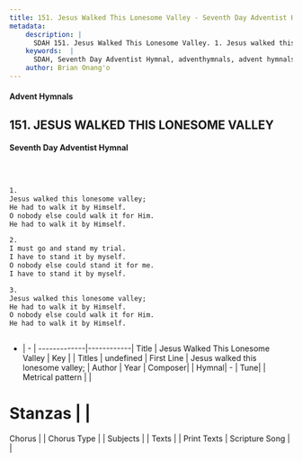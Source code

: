 ```yaml
---
title: 151. Jesus Walked This Lonesome Valley - Seventh Day Adventist Hymnal
metadata:
    description: |
      SDAH 151. Jesus Walked This Lonesome Valley. 1. Jesus walked this lonesome valley; He had to walk it by Himself. O nobody else could walk it for Him. He had to walk it by Himself.
    keywords:  |
      SDAH, Seventh Day Adventist Hymnal, adventhymnals, advent hymnals, Jesus Walked This Lonesome Valley, Jesus walked this lonesome valley; 
    author: Brian Onang'o
---
```


#### Advent Hymnals
## 151. JESUS WALKED THIS LONESOME VALLEY
#### Seventh Day Adventist Hymnal

```txt



1.
Jesus walked this lonesome valley;
He had to walk it by Himself.
O nobody else could walk it for Him.
He had to walk it by Himself.

2.
I must go and stand my trial.
I have to stand it by myself.
O nobody else could stand it for me.
I have to stand it by myself.

3.
Jesus walked this lonesome valley;
He had to walk it by Himself.
O nobody else could walk it for Him.
He had to walk it by Himself.



```

- |   -  |
-------------|------------|
Title | Jesus Walked This Lonesome Valley |
Key |  |
Titles | undefined |
First Line | Jesus walked this lonesome valley; |
Author | 
Year | 
Composer|  |
Hymnal|  - |
Tune|  |
Metrical pattern | |
# Stanzas |  |
Chorus |  |
Chorus Type |  |
Subjects |  |
Texts |  |
Print Texts | 
Scripture Song |  |
  
